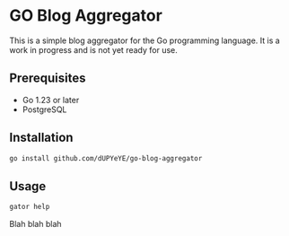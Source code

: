 # GO Blog Aggregator
This is a simple blog aggregator for the Go programming language. It is a work in progress and is not yet ready for use.

## Prerequisites
- Go 1.23 or later
- PostgreSQL

## Installation
```bash
go install github.com/dUPYeYE/go-blog-aggregator
```

## Usage
```bash
gator help
```

Blah blah blah
